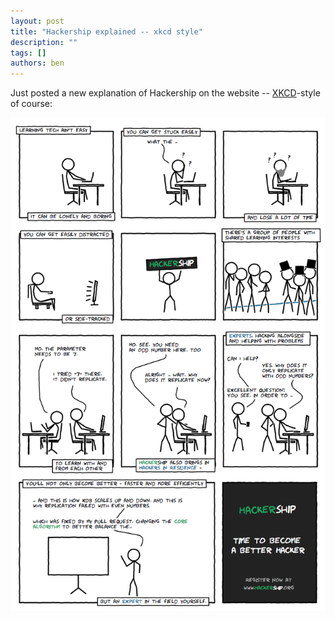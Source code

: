 ```yaml
---
layout: post
title: "Hackership explained -- xkcd style"
description: ""
tags: []
authors: ben
---
```


Just posted a new explanation of Hackership on the website -- [XKCD](http://www.kxcd.com/)-style of course:

![Hackership explained - xkcd style](/content/2013-08-30-hackership-explained.png)
